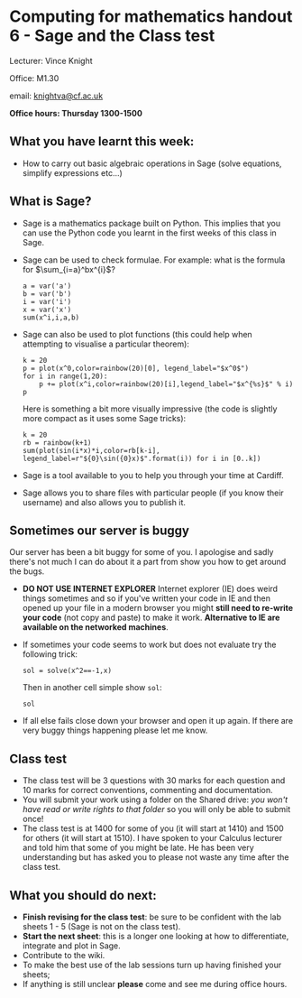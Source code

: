# Computing for mathematics handout 6 - Sage and the Class test

Lecturer: Vince Knight

Office: M1.30

email: knightva@cf.ac.uk

**Office hours: Thursday 1300-1500**

## What you have learnt this week:

- How to carry out basic algebraic operations in Sage (solve equations, simplify expressions etc...)

## What is Sage?

- Sage is a mathematics package built on Python. This implies that you can use the Python code you learnt in the first weeks of this class in Sage.
- Sage can be used to check formulae. For example: what is the formula for $\sum_{i=a}^bx^{i}$?

    ~~~{.python}
    a = var('a')
    b = var('b')
    i = var('i')
    x = var('x')
    sum(x^i,i,a,b)
    ~~~

- Sage can also be used to plot functions (this could help when attempting to visualise a particular theorem):

    ~~~{.python}
    k = 20
    p = plot(x^0,color=rainbow(20)[0], legend_label="$x^0$")
    for i in range(1,20):
        p += plot(x^i,color=rainbow(20)[i],legend_label="$x^{%s}$" % i)
    p
    ~~~

    Here is something a bit more visually impressive (the code is slightly more compact as it uses some Sage tricks):

    ~~~{.python}
    k = 20
    rb = rainbow(k+1)
    sum(plot(sin(i*x)*i,color=rb[k-i], legend_label=r"${0}\sin({0}x)$".format(i)) for i in [0..k])
    ~~~

- Sage is a tool available to you to help you through your time at Cardiff.
- Sage allows you to share files with particular people (if you know their username) and also allows you to publish it.

## Sometimes our server is buggy

Our server has been a bit buggy for some of you. I apologise and sadly there's not much I can do about it a part from show you how to get around the bugs.

- **DO NOT USE INTERNET EXPLORER** Internet explorer (IE) does weird things sometimes and so if you've written your code in IE and then opened up your file in a modern browser you might **still need to re-write your code** (not copy and paste) to make it work. **Alternative to IE are available on the networked machines**.
- If sometimes your code seems to work but does not evaluate try the following trick:

    ~~~{.python}
    sol = solve(x^2==-1,x)
    ~~~

    Then in another cell simple show `sol`:

    ~~~{.python}
    sol
    ~~~

- If all else fails close down your browser and open it up again. If there are very buggy things happening please let me know.

## Class test

- The class test will be 3 questions with 30 marks for each question and 10 marks for correct conventions, commenting and documentation.
- You will submit your work using a folder on the Shared drive: *you won't have read or write rights to that folder* so you will only be able to submit once!
- The class test is at 1400 for some of you (it will start at 1410) and 1500 for others (it will start at 1510). I have spoken to your Calculus lecturer and told him that some of you might be late. He has been very understanding but has asked you to please not waste any time after the class test.

## What you should do next:

- **Finish revising for the class test**: be sure to be confident with the lab sheets 1 - 5 (Sage is not on the class test).
- **Start the next sheet**: this is a longer one looking at how to differentiate, integrate and plot in Sage.
- Contribute to the wiki.
- To make the best use of the lab sessions turn up having finished your sheets;
- If anything is still unclear **please** come and see me during office hours.
